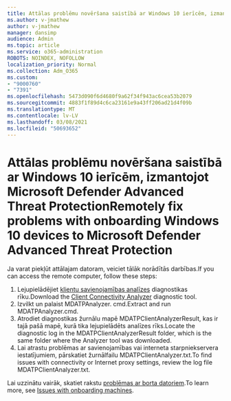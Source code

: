 ```yaml
---
title: Attālas problēmu novēršana saistībā ar Windows 10 ierīcēm, izmantojot Microsoft Defender Advanced Threat Protection
ms.author: v-jmathew
author: v-jmathew
manager: dansimp
audience: Admin
ms.topic: article
ms.service: o365-administration
ROBOTS: NOINDEX, NOFOLLOW
localization_priority: Normal
ms.collection: Adm_O365
ms.custom:
- "9000760"
- "7391"
ms.openlocfilehash: 5473d090f6d4680f9a62f34f943ac6cea53b2079
ms.sourcegitcommit: 4883f1f89d4c6ca23161e9a43ff206ad21d4f09b
ms.translationtype: MT
ms.contentlocale: lv-LV
ms.lasthandoff: 03/08/2021
ms.locfileid: "50693652"
---
```

# <a name="remotely-fix-problems-with-onboarding-windows-10-devices-to-microsoft-defender-advanced-threat-protection"></a><span data-ttu-id="7582c-102">Attālas problēmu novēršana saistībā ar Windows 10 ierīcēm, izmantojot Microsoft Defender Advanced Threat Protection</span><span class="sxs-lookup"><span data-stu-id="7582c-102">Remotely fix problems with onboarding Windows 10 devices to Microsoft Defender Advanced Threat Protection</span></span>

<span data-ttu-id="7582c-103">Ja varat piekļūt attālajam datoram, veiciet tālāk norādītās darbības.</span><span class="sxs-lookup"><span data-stu-id="7582c-103">If you can access the remote computer, follow these steps:</span></span>

1. <span data-ttu-id="7582c-104">Lejupielādējiet [klientu savienojamības analīzes](https://go.microsoft.com/fwlink/?linkid=2143466) diagnostikas rīku.</span><span class="sxs-lookup"><span data-stu-id="7582c-104">Download the [Client Connectivity Analyzer](https://go.microsoft.com/fwlink/?linkid=2143466) diagnostic tool.</span></span>
2. <span data-ttu-id="7582c-105">Izvilkt un palaist MDATPAnalyzer. cmd.</span><span class="sxs-lookup"><span data-stu-id="7582c-105">Extract and run MDATPAnalyzer.cmd.</span></span>
3. <span data-ttu-id="7582c-106">Atrodiet diagnostikas žurnālu mapē MDATPClientAnalyzerResult, kas ir tajā pašā mapē, kurā tika lejupielādēts analīzes rīks.</span><span class="sxs-lookup"><span data-stu-id="7582c-106">Locate the diagnostic log in the MDATPClientAnalyzerResult folder, which is the same folder where the Analyzer tool was downloaded.</span></span>
4. <span data-ttu-id="7582c-107">Lai atrastu problēmas ar savienojamības vai interneta starpniekservera iestatījumiem, pārskatiet žurnālfailu MDATPClientAnalyzer.txt.</span><span class="sxs-lookup"><span data-stu-id="7582c-107">To find issues with connectivity or Internet proxy settings, review the log file MDATPClientAnalyzer.txt.</span></span>

<span data-ttu-id="7582c-108">Lai uzzinātu vairāk, skatiet rakstu [problēmas ar borta datoriem](https://go.microsoft.com/fwlink/?linkid=2143634).</span><span class="sxs-lookup"><span data-stu-id="7582c-108">To learn more, see [Issues with onboarding machines](https://go.microsoft.com/fwlink/?linkid=2143634).</span></span>
